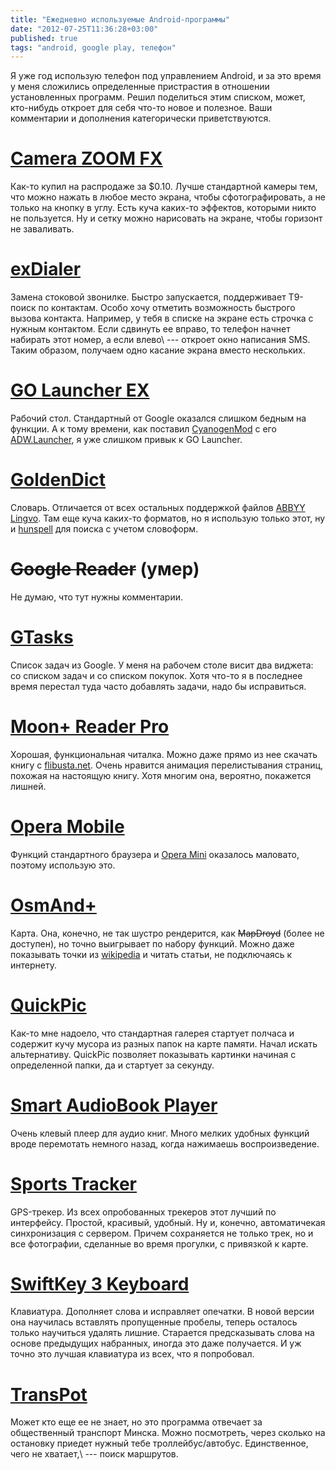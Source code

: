 ```yaml
---
title: "Ежедневно используемые Android-программы"
date: "2012-07-25T11:36:28+03:00"
published: true
tags: "android, google play, телефон"
---
```


Я уже год использую телефон под управлением Android, и за это время у меня сложились определенные пристрастия
в отношении установленных программ. Решил поделиться этим списком, может, кто-нибудь откроет для себя что-то новое
и полезное. Ваши комментарии и дополнения категорически приветствуются.

# [Camera ZOOM FX](https://play.google.com/store/apps/details?id=slide.cameraZoom)

Как-то купил на распродаже за $0.10. Лучше стандартной камеры тем, что можно нажать в любое место экрана,
чтобы сфотографировать, а не только на кнопку в углу. Есть куча каких-то эффектов, которыми никто не пользуется.
Ну и сетку можно нарисовать на экране, чтобы горизонт не заваливать.

# [exDialer](https://play.google.com/store/apps/details?id=com.modoohut.dialer)

Замена стоковой звонилке. Быстро запускается, поддерживает T9-поиск по контактам. Особо хочу отметить возможность
быстрого вызова контакта. Например, у тебя в списке на экране есть строчка с нужным контактом. Если сдвинуть ее вправо,
то телефон начнет набирать этот номер, а если влево\ --- откроет окно написания SMS. Таким образом, получаем одно
касание экрана вместо нескольких.

# [GO Launcher EX](https://play.google.com/store/apps/details?id=com.gau.go.launcherex)

Рабочий стол. Стандартный от Google оказался слишком бедным на функции. А к тому времени, как поставил
[CyanogenMod](http://www.cyanogenmod.com/) с его
[ADW.Launcher](https://play.google.com/store/apps/details?id=org.adwfreak.launcher), я уже слишком привык к GO Launcher.

# [GoldenDict](https://play.google.com/store/apps/details?id=mobi.goldendict.android)

Словарь. Отличается от всех остальных поддержкой файлов [ABBYY Lingvo](http://www.lingvo.ru/). Там еще куча каких-то
форматов, но я использую только этот, ну и [hunspell](http://hunspell.sourceforge.net/) для поиска с учетом словоформ.

# ~~Google Reader~~ (умер)

Не думаю, что тут нужны комментарии.

# [GTasks](https://play.google.com/store/apps/details?id=org.dayup.gtask)

Список задач из Google. У меня на рабочем столе висит два виджета: со списком задач и со списком покупок. Хотя что-то
я в последнее время перестал туда часто добавлять задачи, надо бы исправиться.

# [Moon+ Reader Pro](https://play.google.com/store/apps/details?id=com.flyersoft.moonreaderp)

Хорошая, функциональная читалка. Можно даже прямо из нее скачать книгу с [flibusta.net](http://flibusta.net/).
Очень нравится анимация перелистывания страниц, похожая на настоящую книгу. Хотя многим она, вероятно, покажется лишней.

# [Opera Mobile](https://play.google.com/store/apps/details?id=com.opera.browser)

Функций стандартного браузера и [Opera Mini](https://play.google.com/store/apps/details?id=com.opera.mini.android)
оказалось маловато, поэтому использую это.

# [OsmAnd+](https://play.google.com/store/apps/details?id=net.osmand.plus)

Карта. Она, конечно, не так шустро рендерится, как ~~MapDroyd~~ (более не доступен), но точно выигрывает по набору
функций. Можно даже показывать точки из [wikipedia](http://www.wikipedia.org/) и читать статьи, не подключаясь к
интернету.

# [QuickPic](https://play.google.com/store/apps/details?id=com.alensw.PicFolder)

Как-то мне надоело, что стандартная галерея стартует полчаса и содержит кучу мусора из разных папок на карте памяти.
Начал искать альтернативу. QuickPic позволяет показывать картинки начиная с определенной папки, да и стартует
за секунду.

# [Smart AudioBook Player](https://play.google.com/store/apps/details?id=ak.alizandro.smartaudiobookplayer)

Очень клевый плеер для аудио книг. Много мелких удобных функций вроде перемотать немного назад, когда нажимаешь
воспроизведение.

# [Sports Tracker](https://play.google.com/store/apps/details?id=com.stt.android)

GPS-трекер. Из всех опробованных трекеров этот лучший по интерфейсу. Простой, красивый, удобный. Ну и, конечно,
автоматичекая синхронизация с сервером. Причем сохраняется не только трек, но и все фотографии, сделанные во время
прогулки, с привязкой к карте.

# [SwiftKey 3 Keyboard](https://play.google.com/store/apps/details?id=com.touchtype.swiftkey)

Клавиатура. Дополняет слова и исправляет опечатки. В новой версии она научилась вставлять пропущенные пробелы, теперь
осталось только научиться удалять лишние. Старается предсказывать слова на основе предыдущих набранных, иногда это
даже получается. И уж точно это лучшая клавиатура из всех, что я попробовал.

# [TransPot](https://play.google.com/store/apps/details?id=com.transpot)

Может кто еще ее не знает, но это программа отвечает за общественный транспорт Минска. Можно посмотреть, через сколько
на остановку приедет нужный тебе троллейбус/автобус. Единственное, чего не хватает,\ --- поиск маршрутов.
